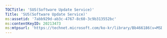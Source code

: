 ```yaml
---
TOCTitle: 'SUS(Software Update Service)'
Title: 'SUS(Software Update Service)'
ms:assetid: '7abb929d-ab3c-4767-8c60-3c9b313552bc'
ms:contentKeyID: 20213473
ms:mtpsurl: 'https://technet.microsoft.com/ko-kr/library/Bb466186(v=MSDN.10)'
---
```


<locker type="301" url="https://technet.microsoft.com/ko-kr/windows"></locker>
